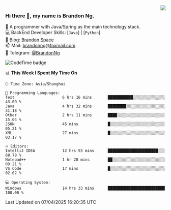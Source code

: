 <img  align="right" src="https://github-readme-stats-brandon0824.vercel.app/api/top-langs/?username=brandon0824&layout=compact">

### Hi there 👋, my name is Brandon Ng.

🌱 A programmer with Java/Spring as the main technology stack.  
💻 BackEnd Developer Skills: [`Java`] | [`Python`]  
📝 Blog: [Brandon Space](https://blog.brandonng.cc)  
📫 Mail: brandonng@foxmail.com  
📰 Telegram: [@BrandonNg](https://t.me/BrandonNg24)  

![CodeTime badge](https://img.shields.io/endpoint?style=flat-square&url=https%3A%2F%2Fapi.codetime.dev%2Fshield%3Fid%3D128%26project%3D%26in%3D604800000)

<!--START_SECTION:waka-->
📊 **This Week I Spent My Time On** 

```text
🕑︎ Time Zone: Asia/Shanghai

💬 Programming Languages: 
Text                     6 hrs 16 mins       ███████████░░░░░░░░░░░░░░   43.09 % 
Java                     4 hrs 32 mins       ████████░░░░░░░░░░░░░░░░░   31.18 % 
Other                    2 hrs 11 mins       ████░░░░░░░░░░░░░░░░░░░░░   15.04 % 
JSON                     45 mins             █░░░░░░░░░░░░░░░░░░░░░░░░   05.21 % 
XML                      27 mins             █░░░░░░░░░░░░░░░░░░░░░░░░   03.17 % 

🔥 Editors: 
IntelliJ IDEA            12 hrs 55 mins      ██████████████████████░░░   88.78 % 
Notepad++                1 hr 20 mins        ██░░░░░░░░░░░░░░░░░░░░░░░   09.21 % 
VS Code                  17 mins             █░░░░░░░░░░░░░░░░░░░░░░░░   02.02 % 

💻 Operating System: 
Windows                  14 hrs 33 mins      █████████████████████████   100.00 % 
```


 Last Updated on 07/04/2025 16:20:35 UTC
<!--END_SECTION:waka-->
